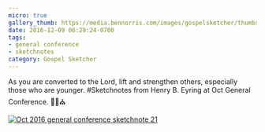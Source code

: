 ```yaml
---
micro: true
gallery_thumb: https://media.bennorris.com/images/gospelsketcher/thumbs/oct-16-3-eyring.jpg
date: 2016-12-09 06:29:24-0700
tags:
- general conference
- sketchnotes
category: Gospel Sketcher
---
```


As you are converted to the Lord, lift and strengthen others, especially those who are younger.
#Sketchnotes from Henry B. Eyring at Oct General Conference. ✍🏼⛪️

[![Oct 2016 general conference sketchnote 21](https://media.bennorris.com/images/gospelsketcher/general-conference/oct-2016/oct-16-3-eyring.jpg)](https://media.bennorris.com/images/gospelsketcher/general-conference/oct-2016/oct-16-3-eyring.jpg)
